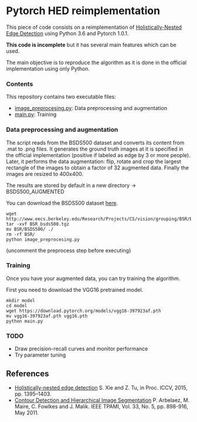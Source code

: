 # Pytorch HED reimplementation

This piece of code consists on a reimplementation of [Holistically-Nested Edge Detection](https://arxiv.org/abs/1504.06375) using Python 3.6 and Pytorch 1.0.1.

**This code is incomplete** but it has several main features which can be used.

The main objective is to reproduce the algorithm as it is done in the official implementation using only Python.

### Contents

This repository contains two executable files:

- [image_preprocesing.py](https://github.com/charlio23/HED-pytorch/blob/master/image_preprocesing.py): Data preprocessing and augmentation
- [main.py](https://github.com/charlio23/HED-pytorch/blob/master/main.py): Training

### Data preprocessing and augmentation

The script reads from the BSDS500 dataset and converts its content from .mat to .png files. It generates the ground truth images at it is specified in the official implementation (positive if labeled as edge by 3 or more people). Later, it performs the data augmentation: flip, rotate and crop the largest rectangle of the images to obtain a factor of 32 augmented data. Finally the images are resized to 400x400.

The results are stored by default in a new directory -> BSDS500_AUGMENTED

You can download the BSDS500 dataset [here](http://www.eecs.berkeley.edu/Research/Projects/CS/vision/grouping/BSR/BSR_bsds500.tgz).

```
wget http://www.eecs.berkeley.edu/Research/Projects/CS/vision/grouping/BSR/BSR_bsds500.tgz
tar -xvf BSR_bsds500.tgz
mv BSR/BSDS500/ ./
rm -rf BSR/
python image_preprocesing.py
```

(uncomment the preprocess step before executing)

### Training

Once you have your augmented data, you can try training the algorithm.

First you need to download the VGG16 pretrained model.

```
mkdir model
cd model
wget https://download.pytorch.org/models/vgg16-397923af.pth
mv vgg16-397923af.pth vgg16.pth
python main.py
```

### TODO

- Draw precision-recall curves and monitor performance
- Try parameter tuning

## References

- [Holistically-nested edge detection](https://arxiv.org/abs/1504.06375) S. Xie and Z. Tu, in Proc. ICCV, 2015, pp. 1395–1403.
- [Contour Detection and Hierarchical Image Segmentation](https://www2.eecs.berkeley.edu/Research/Projects/CS/vision/grouping/papers/amfm_pami2010.pdf) P. Arbelaez, M. Maire, C. Fowlkes and J. Malik. IEEE TPAMI, Vol. 33, No. 5, pp. 898-916, May 2011.
